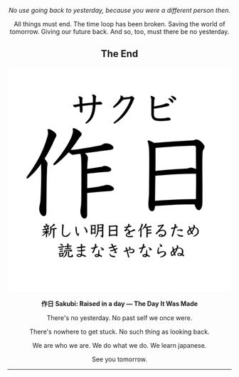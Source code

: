 

<div style="text-align: center">

<i>No use going back to yesterday, because you were a different person then.</i>

All things must end. The time loop has been broken. Saving the world of tomorrow. Giving our future back. And so, too, must there be no yesterday.


The End
-------

<p align="center">
  <img src="img/sakubi the day it was made.png" />
</p>

<b>作日 Sakubi: Raised in a day ― The Day It Was Made</b>


There's no yesterday. No past self we once were.


There's nowhere to get stuck. No such thing as looking back.


We are who we are. We do what we do. We learn japanese.


See you tomorrow.

---
</div>
